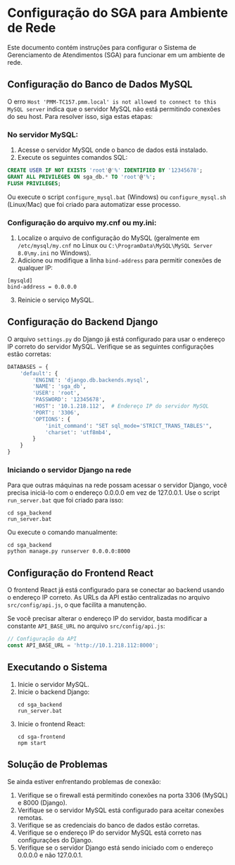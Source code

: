 # Configuração do SGA para Ambiente de Rede

Este documento contém instruções para configurar o Sistema de Gerenciamento de Atendimentos (SGA) para funcionar em um ambiente de rede.

## Configuração do Banco de Dados MySQL

O erro `Host 'PMM-TC157.pmm.local' is not allowed to connect to this MySQL server` indica que o servidor MySQL não está permitindo conexões do seu host. Para resolver isso, siga estas etapas:

### No servidor MySQL:

1. Acesse o servidor MySQL onde o banco de dados está instalado.
2. Execute os seguintes comandos SQL:

```sql
CREATE USER IF NOT EXISTS 'root'@'%' IDENTIFIED BY '12345678';
GRANT ALL PRIVILEGES ON sga_db.* TO 'root'@'%';
FLUSH PRIVILEGES;
```

Ou execute o script `configure_mysql.bat` (Windows) ou `configure_mysql.sh` (Linux/Mac) que foi criado para automatizar esse processo.

### Configuração do arquivo my.cnf ou my.ini:

1. Localize o arquivo de configuração do MySQL (geralmente em `/etc/mysql/my.cnf` no Linux ou `C:\ProgramData\MySQL\MySQL Server 8.0\my.ini` no Windows).
2. Adicione ou modifique a linha `bind-address` para permitir conexões de qualquer IP:

```
[mysqld]
bind-address = 0.0.0.0
```

3. Reinicie o serviço MySQL.

## Configuração do Backend Django

O arquivo `settings.py` do Django já está configurado para usar o endereço IP correto do servidor MySQL. Verifique se as seguintes configurações estão corretas:

```python
DATABASES = {
    'default': {
        'ENGINE': 'django.db.backends.mysql',
        'NAME': 'sga_db',
        'USER': 'root',
        'PASSWORD': '12345678',
        'HOST': '10.1.218.112',  # Endereço IP do servidor MySQL
        'PORT': '3306',
        'OPTIONS': {
            'init_command': "SET sql_mode='STRICT_TRANS_TABLES'",
            'charset': 'utf8mb4',
        }
    }
}
```

### Iniciando o servidor Django na rede

Para que outras máquinas na rede possam acessar o servidor Django, você precisa iniciá-lo com o endereço 0.0.0.0 em vez de 127.0.0.1. Use o script `run_server.bat` que foi criado para isso:

```
cd sga_backend
run_server.bat
```

Ou execute o comando manualmente:

```
cd sga_backend
python manage.py runserver 0.0.0.0:8000
```

## Configuração do Frontend React

O frontend React já está configurado para se conectar ao backend usando o endereço IP correto. As URLs da API estão centralizadas no arquivo `src/config/api.js`, o que facilita a manutenção.

Se você precisar alterar o endereço IP do servidor, basta modificar a constante `API_BASE_URL` no arquivo `src/config/api.js`:

```javascript
// Configuração da API
const API_BASE_URL = 'http://10.1.218.112:8000';
```

## Executando o Sistema

1. Inicie o servidor MySQL.
2. Inicie o backend Django:
   ```
   cd sga_backend
   run_server.bat
   ```
3. Inicie o frontend React:
   ```
   cd sga-frontend
   npm start
   ```

## Solução de Problemas

Se ainda estiver enfrentando problemas de conexão:

1. Verifique se o firewall está permitindo conexões na porta 3306 (MySQL) e 8000 (Django).
2. Verifique se o servidor MySQL está configurado para aceitar conexões remotas.
3. Verifique se as credenciais do banco de dados estão corretas.
4. Verifique se o endereço IP do servidor MySQL está correto nas configurações do Django.
5. Verifique se o servidor Django está sendo iniciado com o endereço 0.0.0.0 e não 127.0.0.1. 